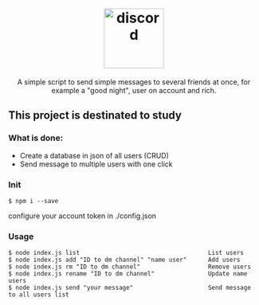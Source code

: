 <h1 align="center">
  <img src="https://discord.com/assets/f9bb9c4af2b9c32a2c5ee0014661546d.png" alt="discord" width="120px" />
</h1>

<p align="center">A simple script to send simple messages to several friends at once, for example a "good night", user on account and rich.</p>

##  This project is destinated to study

### What is done:
- Create a database in json of all users (CRUD)
- Send message to multiple users with one click

### Init

```
$ npm i --save
```

configure your account token in ./config.json

### Usage

```
$ node index.js list                                    List users
$ node index.js add "ID to dm channel" "name user"      Add users
$ node index.js rm "ID to dm channel"                   Remove users
$ node index.js rename "ID to dm channel"               Update name users
$ node index.js send "your message"                     Send message to all users list
```                                                                                   


